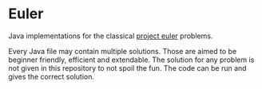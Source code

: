 # Euler
Java implementations for the classical [project euler][euler] problems.

Every Java file may contain multiple solutions. Those are aimed to be beginner friendly, efficient and extendable.
The solution for any problem is not given in this repository to not spoil the fun. The code can be run and gives the correct solution.

[euler]: https://projecteuler.net/